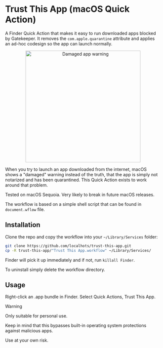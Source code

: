 # Trust This App (macOS Quick Action)

A Finder Quick Action that makes it easy to run downloaded apps blocked by
Gatekeeper. It removes the `com.apple.quarantine` attribute and applies an
ad-hoc codesign so the app can launch normally.

<p align="center">
  <img width="372" height="362" alt="Damaged app warning" src="https://github.com/user-attachments/assets/d7792a7b-53b7-4cfb-b5ac-7d042f231c46" />
</p>

When you try to launch an app downloaded from the internet, macOS shows a
"damaged" warning instead of the truth, that the app is simply not notarized
and has been quarantined. This Quick Action exists to work around that problem.

Tested on macOS Sequoia. Very likely to break in future macOS releases.

The workflow is based on a simple shell script that can be found in
`document.wflow` file.

## Installation

Clone the repo and copy the workflow into your `~/Library/Services` folder:

```bash
git clone https://github.com/localhots/trust-this-app.git
cp -R trust-this-app/"Trust This App.workflow" ~/Library/Services/
```

Finder will pick it up immediately and if not, run `killall Finder`.

To uninstall simply delete the workflow directory.

## Usage

Right-click an .app bundle in Finder. Select Quick Actions, Trust This App.

> [!WARNING]
> Only suitable for personal use.
> 
> Keep in mind that this bypasses built-in operating system protections
> against malicious apps.
> 
> Use at your own risk.
